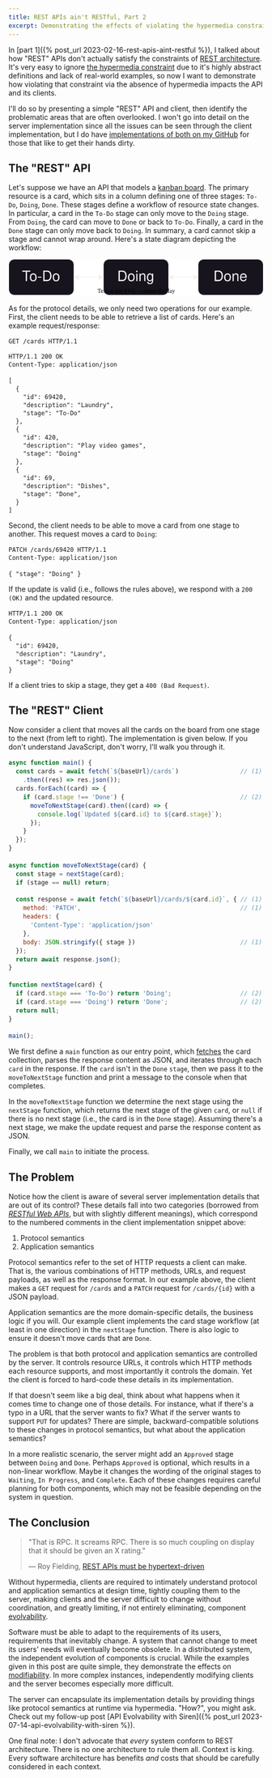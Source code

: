 ```yaml
---
title: REST APIs ain't RESTful, Part 2
excerpt: Demonstrating the effects of violating the hypermedia constraint
---
```


In [part 1]({% post_url 2023-02-16-rest-apis-aint-restful %}), I talked about how "REST" APIs don't actually satisfy the constraints of [REST architecture](https://www.ics.uci.edu/~fielding/pubs/dissertation/rest_arch_style.htm). It's very easy to ignore [the hypermedia constraint](https://www.ics.uci.edu/~fielding/pubs/dissertation/rest_arch_style.htm#sec_5_1_5) due to it's highly abstract definitions and lack of real-world examples, so now I want to demonstrate how violating that constraint via the absence of hypermedia impacts the API and its clients.

I'll do so by presenting a simple "REST" API and client, then identify the problematic areas that are often overlooked. I won't go into detail on the server implementation since all the issues can be seen through the client implementation, but I do have [implementations of both on my GitHub](https://github.com/dillonredding/kanban-board-rest-api) for those that like to get their hands dirty.

## The "REST" API

Let's suppose we have an API that models a [kanban board](https://en.wikipedia.org/wiki/Kanban_board). The primary resource is a card, which sits in a column defining one of three stages: `To-Do`, `Doing`, `Done`. These stages define a workflow of resource state changes. In particular, a card in the `To-Do` stage can only move to the `Doing` stage. From `Doing`, the card can move to `Done` or back to `To-Do`. Finally, a card in the `Done` stage can only move back to `Doing`. In summary, a card cannot skip a stage and cannot wrap around. Here's a state diagram depicting the workflow:

![Kanban board workflow](/assets/img/kanban-board-workflow.svg)

As for the protocol details, we only need two operations for our example. First, the client needs to be able to retrieve a list of cards. Here's an example request/response:

```http
GET /cards HTTP/1.1
```

```http
HTTP/1.1 200 OK
Content-Type: application/json

[
  {
    "id": 69420,
    "description": "Laundry",
    "stage": "To-Do"
  },
  {
    "id": 420,
    "description": "Play video games",
    "stage": "Doing"
  },
  {
    "id": 69,
    "description": "Dishes",
    "stage": "Done",
  }
]
```

Second, the client needs to be able to move a card from one stage to another. This request moves a card to `Doing`:

```http
PATCH /cards/69420 HTTP/1.1
Content-Type: application/json

{ "stage": "Doing" }
```

If the update is valid (i.e., follows the rules above), we respond with a `200 (OK)` and the updated resource.

```http
HTTP/1.1 200 OK
Content-Type: application/json

{
  "id": 69420,
  "description": "Laundry",
  "stage": "Doing"
}
```

If a client tries to skip a stage, they get a `400 (Bad Request)`.

## The "REST" Client

Now consider a client that moves all the cards on the board from one stage to the next (from left to right). The implementation is given below. If you don't understand JavaScript, don't worry, I'll walk you through it.

<!-- prettier-ignore -->
```js
async function main() {
  const cards = await fetch(`${baseUrl}/cards`)                 // (1)
    .then((res) => res.json());
  cards.forEach((card) => {
    if (card.stage !== 'Done') {                                // (2)
      moveToNextStage(card).then((card) => {
        console.log(`Updated ${card.id} to ${card.stage}`);
      });
    }
  });
}

async function moveToNextStage(card) {
  const stage = nextStage(card);
  if (stage == null) return;

  const response = await fetch(`${baseUrl}/cards/${card.id}`, { // (1)
    method: 'PATCH',                                            // (1)
    headers: {
      'Content-Type': 'application/json'
    },
    body: JSON.stringify({ stage })                             // (1)
  });
  return await response.json();
}

function nextStage(card) {
  if (card.stage === 'To-Do') return 'Doing';                   // (2)
  if (card.stage === 'Doing') return 'Done';                    // (2)
  return null;
}

main();
```

We first define a `main` function as our entry point, which [fetches](https://developer.mozilla.org/en-US/docs/Web/API/Fetch_API) the card collection, parses the response content as JSON, and iterates through each `card` in the response. If the `card` isn't in the `Done` `stage`, then we pass it to the `moveToNextStage` function and print a message to the console when that completes.

In the `moveToNextStage` function we determine the next stage using the `nextStage` function, which returns the next stage of the given `card`, or `null` if there is no next stage (i.e., the card is in the `Done` stage). Assuming there's a next stage, we make the update request and parse the response content as JSON.

Finally, we call `main` to initiate the process.

## The Problem

Notice how the client is aware of several server implementation details that are out of its control? These details fall into two categories (borrowed from [_RESTful Web APIs_](https://www.oreilly.com/library/view/restful-web-apis/9781449359713/), but with slightly different meanings), which correspond to the numbered comments in the client implementation snippet above:

1. Protocol semantics
2. Application semantics

Protocol semantics refer to the set of HTTP requests a client can make. That is, the various combinations of HTTP methods, URLs, and request payloads, as well as the response format. In our example above, the client makes a `GET` request for `/cards` and a `PATCH` request for `/cards/{id}` with a JSON payload.

Application semantics are the more domain-specific details, the business logic if you will. Our example client implements the card stage workflow (at least in one direction) in the `nextStage` function. There is also logic to ensure it doesn't move cards that are `Done`.

The problem is that both protocol and application semantics are controlled by the server. It controls resource URLs, it controls which HTTP methods each resource supports, and most importantly it controls the domain. Yet the client is forced to hard-code these details in its implementation.

If that doesn't seem like a big deal, think about what happens when it comes time to change one of those details. For instance, what if there's a typo in a URL that the server wants to fix? What if the server wants to support `PUT` for updates? There are simple, backward-compatible solutions to these changes in protocol semantics, but what about the application semantics?

In a more realistic scenario, the server might add an `Approved` stage between `Doing` and `Done`. Perhaps `Approved` is optional, which results in a non-linear workflow. Maybe it changes the wording of the original stages to `Waiting`, `In Progress`, and `Complete`. Each of these changes requires careful planning for both components, which may not be feasible depending on the system in question.

## The Conclusion

> "That is RPC. It screams RPC. There is so much coupling on display that it should be given an X rating."
>
> — Roy Fielding, [REST APIs must be hypertext-driven](https://roy.gbiv.com/untangled/2008/rest-apis-must-be-hypertext-driven)

Without hypermedia, clients are required to intimately understand protocol and application semantics at design time, tightly coupling them to the server, making clients and the server difficult to change without coordination, and greatly limiting, if not entirely eliminating, component [evolvability](https://www.ics.uci.edu/~fielding/pubs/dissertation/net_app_arch.htm#sec_2_3_4_1).

Software must be able to adapt to the requirements of its users, requirements that inevitably change. A system that cannot change to meet its users' needs will eventually become obsolete. In a distributed system, the independent evolution of components is crucial. While the examples given in this post are quite simple, they demonstrate the effects on [modifiability](https://www.ics.uci.edu/~fielding/pubs/dissertation/net_app_arch.htm#sec_2_3_4). In more complex instances, independently modifying clients and the server becomes especially more difficult.

The server can encapsulate its implementation details by providing things like protocol semantics at runtime via hypermedia. "How?", you might ask. Check out my follow-up post [API Evolvability with Siren]({% post_url 2023-07-14-api-evolvability-with-siren %}).

One final note: I don't advocate that _every_ system conform to REST architecture. There is no one architecture to rule them all. Context is king. Every software architecture has benefits _and_ costs that should be carefully considered in each context.
